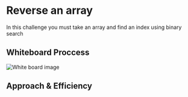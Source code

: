 # Reverse an array

In this challenge you must take an array and find an index using binary search

## Whiteboard Proccess

![White board image](Untitled.png)

## Approach & Efficiency


